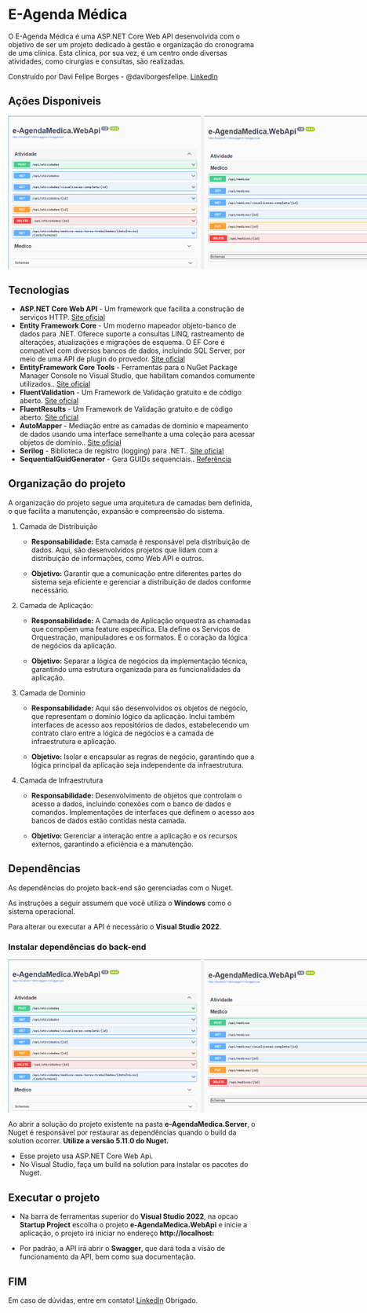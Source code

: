 # E-Agenda Médica

O E-Agenda Médica é uma ASP.NET Core Web API desenvolvida com o objetivo de ser um projeto dedicado à gestão e organização do cronograma de uma clínica. Esta clínica, por sua vez, é um centro onde diversas atividades, como cirurgias e consultas, são realizadas.

Construído por Davi Felipe Borges - @daviborgesfelipe. [LinkedIn](https://www.linkedin.com/in/davi-borges-felipe/)
## Ações Disponiveis 

<div style="display: flex; justify-content: space-around;">
    <img src="./ativ-endpoints.png" width="400" alt="e-Agenda Médica Atividade">
    <img src="./med-endpoints.png" width="400" alt="e-Agenda Médica Médico">
</div>

## Tecnologias

* **ASP.NET Core Web API** - Um framework que facilita a construção de serviços HTTP. [Site oficial](http://www.asp.net/web-api/overview/getting-started-with-aspnet-web-api/tutorial-your-first-web-api)
* **Entity Framework Core** - Um moderno mapeador objeto-banco de dados para .NET. Oferece suporte a consultas LINQ, rastreamento de alterações, atualizações e migrações de esquema. O EF Core é compatível com diversos bancos de dados, incluindo SQL Server, por meio de uma API de plugin do provedor. [Site oficial](https://learn.microsoft.com/pt-br/ef/core)
* **EntityFramework Core Tools** - Ferramentas para o NuGet Package Manager Console no Visual Studio, que habilitam comandos comumente utilizados.. [Site oficial](https://learn.microsoft.com/pt-br/ef/core)
* **FluentValidation** -  Um Framework de Validação gratuito e de código aberto. [Site oficial](https://fluentvalidation.net)
* **FluentResults** -  Um Framework de Validação gratuito e de código aberto. [Site oficial](https://www.nuget.org/packages/FluentResults/3.14.0#readme-body-tab)
* **AutoMapper** - Mediação entre as camadas de domínio e mapeamento de dados usando uma interface semelhante a uma coleção para acessar objetos de domínio.. [Site oficial](https://automapper.org)
* **Serilog** - Biblioteca de registro (logging) para .NET.. [Site oficial](https://serilog.net)
* **SequentialGuidGenerator** - Gera GUIDs sequenciais.. [Referência](https://www.nuget.org/packages/SequentialGuidGenerator/1.1.0)

## Organização do projeto

A organização do projeto segue uma arquitetura de camadas bem definida, o que facilita a manutenção, expansão e compreensão do sistema.

1. Camada de Distribuição
	
    * **Responsabilidade:** Esta camada é responsável pela distribuição de dados. Aqui, são desenvolvidos projetos que lidam com a distribuição de informações, como Web API e outros. 

	* **Objetivo:** Garantir que a comunicação entre diferentes partes do sistema seja eficiente e gerenciar a distribuição de dados conforme necessário.

2. Camada de Aplicação:
	
    * **Responsabilidade:** A Camada de Aplicação orquestra as chamadas que compõem uma feature específica. Ela define os Serviços de Orquestração, manipuladores e os formatos. É o coração da lógica de negócios da aplicação.

	* **Objetivo:** Separar a lógica de negócios da implementação técnica, garantindo uma estrutura organizada para as funcionalidades da aplicação.

3. Camada de Dominio
	
    * **Responsabilidade:** Aqui são desenvolvidos os objetos de negócio, que representam o domínio lógico da aplicação. Inclui também interfaces de acesso aos repositórios de dados, estabelecendo um contrato claro entre a lógica de negócios e a camada de infraestrutura e aplicação.

	* **Objetivo:** Isolar e encapsular as regras de negócio, garantindo que a lógica principal da aplicação seja independente da infraestrutura.

4. Camada de Infraestrutura
    
    * **Responsabilidade:** Desenvolvimento de objetos que controlam o acesso a dados, incluindo conexões com o banco de dados e comandos. Implementações de interfaces que definem o acesso aos bancos de dados estão contidas nesta camada.

	* **Objetivo:** Gerenciar a interação entre a aplicação e os recursos externos, garantindo a eficiência e a manutenção.
	   

## Dependências

As dependências do projeto back-end são gerenciadas com o Nuget.

As instruções a seguir assumem que você utiliza o **Windows** como o sistema operacional.

Para alterar ou executar a API é necessário o **Visual Studio 2022**.

### Instalar dependências do back-end

<div style="display: flex; justify-content: space-around;">
    <img src="./ativ-endpoints.png" width="400" alt="e-Agenda Médica Atividade">
    <img src="./med-endpoints.png" width="400" alt="e-Agenda Médica Médico">
</div>

Ao abrir a solução do projeto existente na pasta **e-AgendaMedica.Server**, o Nuget é responsável por restaurar as dependências quando
o build da solution ocorrer. **Utilize a versão 5.11.0 do Nuget.**

* Esse projeto usa ASP.NET Core Web Api.
* No Visual Studio, faça um build na solution para instalar os pacotes do Nuget.

## Executar o projeto

* Na barra de ferramentas superior do **Visual Studio 2022**, na opcao **Startup Project** escolha o projeto **e-AgendaMedica.WebApi** e inicie a aplicação, o projeto irá iniciar no endereço **http://localhost:**

* Por padrão, a API irá abrir o **Swagger**, que dará toda a visão de funcionamento da API, bem como sua documentação.

## FIM

Em caso de dúvidas, entre em contato! [LinkedIn](https://www.linkedin.com/in/davi-borges-felipe/)
Obrigado.

<style>
    img {
        max-width: 100%;
        height: auto;
    }
</style>